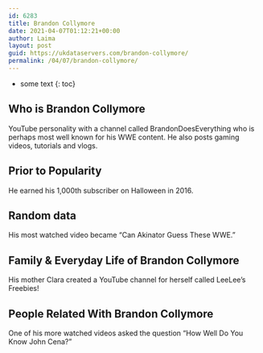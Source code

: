 ```yaml
---
id: 6283
title: Brandon Collymore
date: 2021-04-07T01:12:21+00:00
author: Laima
layout: post
guid: https://ukdataservers.com/brandon-collymore/
permalink: /04/07/brandon-collymore/
---
```


* some text
{: toc}


## Who is Brandon Collymore
                  
                  
                  
YouTube personality with a channel called BrandonDoesEverything who is perhaps most well known for his WWE content. He also posts gaming videos, tutorials and vlogs.
                  
              
            
              
            
                
                
                
## Prior to Popularity
                  
                  
                  
He earned his 1,000th subscriber on Halloween in 2016.
                  
              
            
              
            
                
                
                
## Random data
                  
                  
                  
His most watched video became &#8220;Can Akinator Guess These WWE.&#8221;
                  
              
            
              
            
                
                
                
## Family & Everyday Life of Brandon Collymore
                  
                  
                  
His mother Clara created a YouTube channel for herself called LeeLee&#8217;s Freebies!
                  
              
            
              
            
                
                
                
## People Related With Brandon Collymore
                  
                  
                  
One of his more watched videos asked the question &#8220;How Well Do You Know John Cena?&#8221;
                  
              
            
              
            
                
              
            
              
              
            
            
              
            
          
          
          